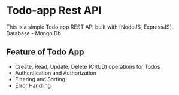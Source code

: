 # Todo-app Rest API

This is a simple Todo app REST API built with [NodeJS, ExpressJS].
Database - Mongo Db

## Feature of Todo App

- Create, Read, Update, Delete (CRUD) operations for Todos
- Authentication and Authorization
- Filtering and Sorting
- Error Handling
